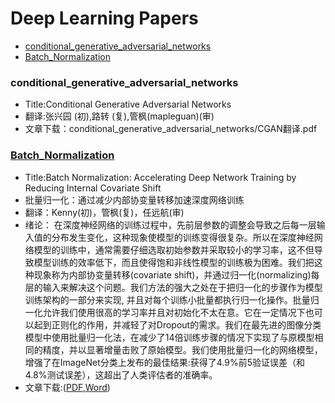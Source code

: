 # Deep Learning Papers
* [conditional_generative_adversarial_networks](#conditional_generative_adversarial_networks)
* [Batch_Normalization](#Batch_Normalization)

### conditional_generative_adversarial_networks
* Title:Conditional Generative Adversarial Networks
* 翻译:张兴园 (初),路转 (复),管枫(mapleguan)(审)
* 文章下载：conditional_generative_adversarial_networks/CGAN翻译.pdf

### [Batch_Normalization](https://github.com/JulyEdu-PaperTranslation/DeepLearning/blob/master/Batch_Normalization/arx.pdf)
* Title:Batch Normalization: Accelerating Deep Network Training by Reducing Internal Covariate Shift
* 批量归一化：通过减少内部协变量转移加速深度网络训练
* 翻译：Kenny(初)，管枫(复)，任远航(审)
* 绪论：
  在深度神经网络的训练过程中，先前层参数的调整会导致之后每一层输入值的分布发生变化，这种现象使模型的训练变得很复杂。所以在深度神经网络模型的训练中，通常需要仔细选取初始参数并采取较小的学习率，这不但导致模型训练的效率低下，而且使得饱和非线性模型的训练极为困难。我们把这种现象称为内部协变量转移(covariate shift)，并通过归一化(normalizing)每层的输入来解决这个问题。我们方法的强大之处在于把归一化的步骤作为模型训练架构的一部分来实现, 并且对每个训练小批量都执行归一化操作。批量归一化允许我们使用很高的学习率并且对初始化不太在意。它在一定情况下也可以起到正则化的作用，并减轻了对Dropout的需求。我们在最先进的图像分类模型中使用批量归一化法，在减少了14倍训练步骤的情况下实现了与原模型相同的精度，并以显著增量击败了原始模型。我们使用批量归一化的网络模型，增强了在ImageNet分类上发布的最佳结果:获得了4.9%前5验证误差（和4.8%测试误差），这超出了人类评估者的准确率。
* 文章下载:([PDF](https://github.com/JulyEdu-PaperTranslation/DeepLearning/blob/master/Batch_Normalization/arx.pdf),[Word](https://github.com/JulyEdu-PaperTranslation/DeepLearning/blob/master/Batch_Normalization/%E7%BF%BB%E8%AF%91%E7%A8%BFWORD%E7%89%88.docx))

